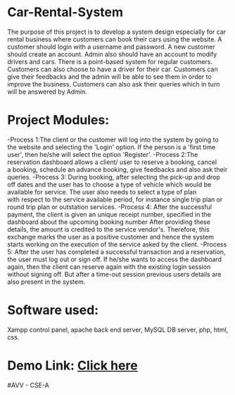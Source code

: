 # Car-Rental-System
The purpose of this project is to develop a system design especially for car rental business where customers can book their cars using the website.
A customer should login with a username and password. A new customer should create an account. Admin also should have an account to modify drivers and cars. There is a point-based system for regular customers. Customers can also choose to have a driver for their car. 
Customers can give their feedbacks and the admin will be able to see them in order to improve the business. Customers can also ask their queries which in turn will be answered by Admin.

# Project Modules:
-Process 1:The client or the customer will log into the system by going to the website and selecting the 'Login' option. If the person is a 'first time user', then he/she will select the option 'Register’.
-Process 2:The reservation dashboard allows a client/ user to reserve a booking, cancel a booking, schedule an advance booking, give feedbacks and also ask their queries.
-Process 3: During booking, after selecting the pick-up and drop off dates and the user has to choose a type of vehicle which would be available for service. The user also needs to select a type of plan with respect to the service available period, for instance single trip plan or round trip plan or outstation services.
-Process 4: After the successful payment, the client is given an unique receipt number, specified in the dashboard about the upcoming booking number After providing these details, the amount is credited to the service vendor's. Therefore, this exchange marks the user as a positive customer and hence the system starts working on the execution of the service asked by the client.
-Process 5: After the user has completed a successful transaction and a reservation, the user must log out or sign off. If he/she wants to access the dashboard again, then the client can reserve again with the existing login session without signing off. But after a time-out session previous users details are also present in the system.

# Software used:
Xampp control panel,
apache back end server,
MySQL DB server,
php, html, css.

# Demo Link: <a href="https://drive.google.com/file/d/1d9S0ZPPOPIs-IIvg0VNI1MPWmcwdZjem/view?usp=sharing">Click here</a>
#AVV - CSE-A
